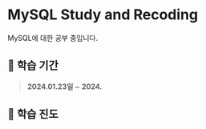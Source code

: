 # MySQL Study and Recoding
MySQL에 대한 공부 중입니다.


## 📄 학습 기간
> **2024.01.23일** ~ **2024.**


## 🔖 학습 진도

